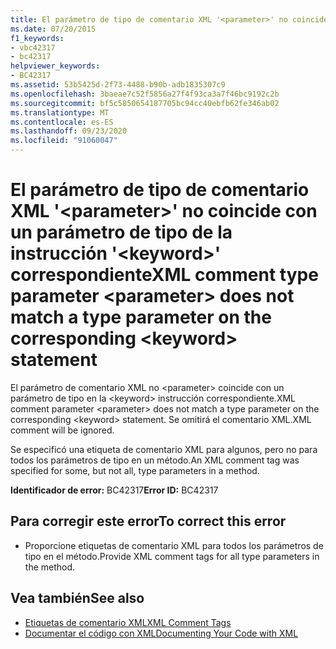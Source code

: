 ```yaml
---
title: El parámetro de tipo de comentario XML '<parameter>' no coincide con un parámetro de tipo de la instrucción '<keyword>' correspondiente
ms.date: 07/20/2015
f1_keywords:
- vbc42317
- bc42317
helpviewer_keywords:
- BC42317
ms.assetid: 53b5425d-2f73-4488-b90b-adb1835307c9
ms.openlocfilehash: 3baeae7c52f5856a27f4f93ca3a7f46bc9192c2b
ms.sourcegitcommit: bf5c5850654187705bc94cc40ebfb62fe346ab02
ms.translationtype: MT
ms.contentlocale: es-ES
ms.lasthandoff: 09/23/2020
ms.locfileid: "91060047"
---
```

# <a name="xml-comment-type-parameter-parameter-does-not-match-a-type-parameter-on-the-corresponding-keyword-statement"></a><span data-ttu-id="efd8b-102">El parámetro de tipo de comentario XML '\<parameter>' no coincide con un parámetro de tipo de la instrucción '\<keyword>' correspondiente</span><span class="sxs-lookup"><span data-stu-id="efd8b-102">XML comment type parameter \<parameter> does not match a type parameter on the corresponding \<keyword> statement</span></span>

<span data-ttu-id="efd8b-103">El parámetro de comentario XML no \<parameter> coincide con un parámetro de tipo en la \<keyword> instrucción correspondiente.</span><span class="sxs-lookup"><span data-stu-id="efd8b-103">XML comment parameter \<parameter> does not match a type parameter on the corresponding \<keyword> statement.</span></span> <span data-ttu-id="efd8b-104">Se omitirá el comentario XML.</span><span class="sxs-lookup"><span data-stu-id="efd8b-104">XML comment will be ignored.</span></span>  
  
 <span data-ttu-id="efd8b-105">Se especificó una etiqueta de comentario XML para algunos, pero no para todos los parámetros de tipo en un método.</span><span class="sxs-lookup"><span data-stu-id="efd8b-105">An XML comment tag was specified for some, but not all, type parameters in a method.</span></span>  
  
 <span data-ttu-id="efd8b-106">**Identificador de error:** BC42317</span><span class="sxs-lookup"><span data-stu-id="efd8b-106">**Error ID:** BC42317</span></span>  
  
## <a name="to-correct-this-error"></a><span data-ttu-id="efd8b-107">Para corregir este error</span><span class="sxs-lookup"><span data-stu-id="efd8b-107">To correct this error</span></span>  
  
- <span data-ttu-id="efd8b-108">Proporcione etiquetas de comentario XML para todos los parámetros de tipo en el método.</span><span class="sxs-lookup"><span data-stu-id="efd8b-108">Provide XML comment tags for all type parameters in the method.</span></span>  
  
## <a name="see-also"></a><span data-ttu-id="efd8b-109">Vea también</span><span class="sxs-lookup"><span data-stu-id="efd8b-109">See also</span></span>

- [<span data-ttu-id="efd8b-110">Etiquetas de comentario XML</span><span class="sxs-lookup"><span data-stu-id="efd8b-110">XML Comment Tags</span></span>](../language-reference/xmldoc/index.md)
- [<span data-ttu-id="efd8b-111">Documentar el código con XML</span><span class="sxs-lookup"><span data-stu-id="efd8b-111">Documenting Your Code with XML</span></span>](../programming-guide/program-structure/documenting-your-code-with-xml.md)
